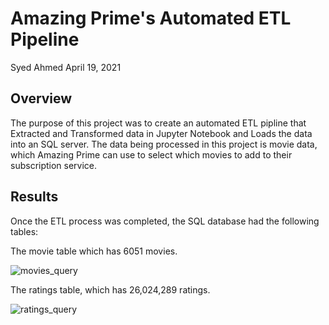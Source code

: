 # Amazing Prime's Automated ETL Pipeline

Syed Ahmed 
April 19, 2021

## Overview 
The purpose of this project was to create an automated ETL pipline that Extracted and Transformed data in Jupyter Notebook and Loads the data into an SQL server. The data being processed in this project is movie data, which Amazing Prime can use to select which movies to add to their subscription service. 

## Results 
Once the ETL process was completed, the SQL database had the following tables: 

The movie table which has 6051 movies.

![movies_query](https://user-images.githubusercontent.com/45697471/115349645-18deb100-a182-11eb-9f69-8259f14be325.png)

The ratings table, which has 26,024,289 ratings. 

![ratings_query](https://user-images.githubusercontent.com/45697471/115349761-3c096080-a182-11eb-9d5a-b4918abd884b.png)

